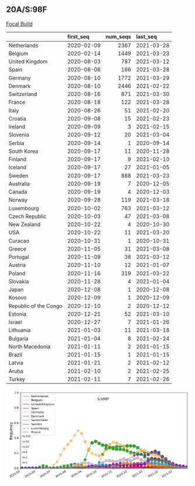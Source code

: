 

## 20A/S:98F
[Focal Build](https://nextstrain.org/groups/neherlab/ncov/S.S98F?c=gt-S_98&f_region=Europe)

|                       | first_seq   |   num_seqs | last_seq   |
|:----------------------|:------------|-----------:|:-----------|
| Netherlands           | 2020-02-09  |       2367 | 2021-03-28 |
| Belgium               | 2020-02-14  |       1449 | 2021-03-23 |
| United Kingdom        | 2020-08-03  |        787 | 2021-03-12 |
| Spain                 | 2020-08-06  |        166 | 2021-03-28 |
| Germany               | 2020-08-10  |       1772 | 2021-03-29 |
| Denmark               | 2020-08-10  |       2446 | 2021-02-22 |
| Switzerland           | 2020-08-16  |        871 | 2021-03-30 |
| France                | 2020-08-18  |        122 | 2021-03-28 |
| Italy                 | 2020-08-26  |         51 | 2021-02-20 |
| Croatia               | 2020-09-08  |         15 | 2021-02-23 |
| Ireland               | 2020-09-09  |          3 | 2021-02-15 |
| Slovenia              | 2020-09-12  |         20 | 2021-03-04 |
| Serbia                | 2020-09-14  |          1 | 2020-09-14 |
| South Korea           | 2020-09-17  |         11 | 2020-11-28 |
| Finland               | 2020-09-17  |          9 | 2021-02-10 |
| Iceland               | 2020-09-17  |         27 | 2021-01-05 |
| Sweden                | 2020-09-17  |        888 | 2021-03-23 |
| Australia             | 2020-09-19  |          7 | 2020-12-05 |
| Canada                | 2020-09-19  |          4 | 2020-12-03 |
| Norway                | 2020-09-28  |        119 | 2021-03-18 |
| Luxembourg            | 2020-10-02  |        763 | 2021-03-12 |
| Czech Republic        | 2020-10-03  |         47 | 2021-03-08 |
| New Zealand           | 2020-10-22  |          4 | 2020-10-30 |
| USA                   | 2020-10-22  |         11 | 2021-03-20 |
| Curacao               | 2020-10-31  |          1 | 2020-10-31 |
| Greece                | 2020-11-05  |         31 | 2021-03-08 |
| Portugal              | 2020-11-09  |         38 | 2021-03-12 |
| Austria               | 2020-11-10  |         12 | 2021-01-07 |
| Poland                | 2020-11-16  |        319 | 2021-03-22 |
| Slovakia              | 2020-11-28  |          4 | 2021-01-04 |
| Japan                 | 2020-12-08  |          1 | 2020-12-08 |
| Kosovo                | 2020-12-09  |          1 | 2020-12-09 |
| Republic of the Congo | 2020-12-10  |          2 | 2020-12-12 |
| Estonia               | 2020-12-21  |         52 | 2021-03-10 |
| Israel                | 2020-12-27  |          7 | 2021-01-26 |
| Lithuania             | 2021-01-03  |         11 | 2021-03-18 |
| Bulgaria              | 2021-01-04  |          8 | 2021-02-24 |
| North Macedonia       | 2021-01-11  |          2 | 2021-01-15 |
| Brazil                | 2021-01-15  |          1 | 2021-01-15 |
| Latvia                | 2021-01-21  |          2 | 2021-02-12 |
| Aruba                 | 2021-02-10  |          2 | 2021-02-25 |
| Turkey                | 2021-02-11  |          7 | 2021-02-26 |

![Overall trends S.S98F](/overall_trends_figures/overall_trends_S.S98F.png)